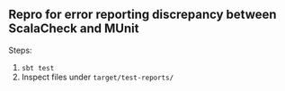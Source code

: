 ## Repro for error reporting discrepancy between ScalaCheck and MUnit

Steps:

 1. `sbt test`
 2. Inspect files under `target/test-reports/`
